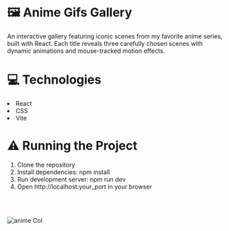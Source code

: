 <h1>🖼️ Anime Gifs Gallery </h1>
An interactive gallery featuring iconic scenes from my favorite anime series, built with React. Each title reveals three carefully chosen scenes with dynamic animations and mouse-tracked motion effects.

<h1> 💻 Technologies</h1>
<li>React</li>
<li>CSS</li>
<li>Vite</li>

<h1>⚠️ Running the Project</h1>
<ol>
<li>Clone the repository</li>
<li>Install dependencies: npm install</li>
<li>Run development server: npm run dev</li>
<li>Open http://localhost:your_port in your browser</li>
</ol>
<br>
<br>


![anime Col](https://github.com/user-attachments/assets/b4a1aaad-b68a-4909-841b-30ed565463dd)
















